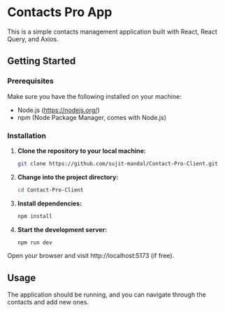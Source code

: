 # Contacts Pro App

This is a simple contacts management application built with React, React Query, and Axios.

## Getting Started

### Prerequisites

Make sure you have the following installed on your machine:

- Node.js (https://nodejs.org/)
- npm (Node Package Manager, comes with Node.js)

### Installation

1. **Clone the repository to your local machine:**

   ```bash
   git clone https://github.com/sujit-mandal/Contact-Pro-Client.git

2. **Change into the project directory:**
   ```bash
   cd Contact-Pro-Client
3. **Install dependencies:**
   ```bash
   npm install
4. **Start the development server:**
    ```bash
   npm run dev

Open your browser and visit http://localhost:5173 (if free).


## Usage
The application should be running, and you can navigate through the contacts and add new ones.